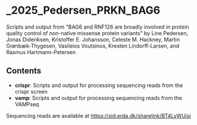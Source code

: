 # _2025_Pedersen_PRKN_BAG6
Scripts and output from "BAG6 and RNF126 are broadly involved in protein quality control of non-native missense protein variants" by Line Pedersen, Jonas Dideriksen, Kristoffer E. Johansson, Celeste M. Hackney, Martin Grønbæk-Thygesen, Vasileios Voutsinos, Kresten Lindorff-Larsen, and Rasmus Hartmann-Petersen

Contents
--------
* **crispr**: Scripts and output for processing sequencing reads from the crispr screen
* **vamp**: Scripts and output for processing sequencing reads from the VAMPseq

Sequencing reads are available at https://sid.erda.dk/sharelink/BT4LyWUisj
